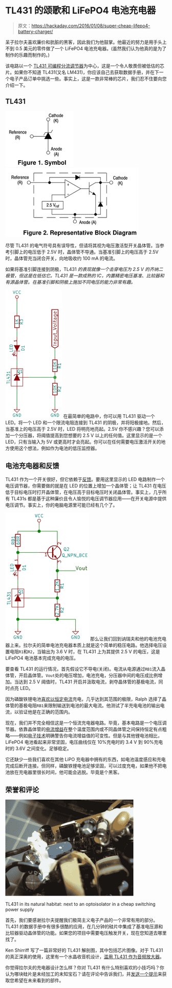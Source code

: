 # TL431 的颂歌和 LiFePO4 电池充电器

> 原文：<https://hackaday.com/2016/01/08/super-cheap-lifepo4-battery-charger/>

呆子拉尔夫喜欢廉价和肮脏的黑客，因此我们为他鼓掌。他最近的努力是用手头上不到 0.5 美元的零件做了一个 LiFePO4 电池充电器。(虽然我们认为他真的是为了制作的乐趣而制作的。)

该电路以一个 [TL431 可编程分流调节器](http://www.ti.com/product/tl431)为中心，这是一个令人敬畏但被低估的芯片。如果你不知道 TL431(又名 LM431)，你应该自己去获取数据手册，并在下一个电子产品订单中挑选一些。事实上，这是一款非常棒的芯片，我们忍不住要向您介绍一下。

## TL431

 [![tl431_symbol](img/bd48ccfa2fde81451122a3b7c45c44a0.png "tl431_symbol")](https://hackaday.com/2016/01/08/super-cheap-lifepo4-battery-charger/tl431_symbol/)  [![tl431_block_diagram](img/6abfa1e975a53e8d8d7dd31efe422ff6.png "tl431_block_diagram")](https://hackaday.com/2016/01/08/super-cheap-lifepo4-battery-charger/tl431_block_diagram/) 

尽管 TL431 的电气符号具有误导性，但请将其视为电压激活型开关晶体管。当参考引脚上的电压低于 2.5V 时，晶体管不导通。当基准引脚上的电压高于 2.5V 时，晶体管充当闭合开关，向地吸收约 100 mA 的电流。

如果将基准引脚连接到阴极，TL431 *的表现就像一个击穿电压为 2.5 V 的齐纳二极管，但这是在低估它。TL431 是一款成熟的 IC，内置精密电压基准、比较器和有源晶体管。在基准引脚和阴极上施加不同电压的能力非常有趣。*

[![led_version.sch](img/444204e214f79a77bb6d0fb19c54e415.png)](https://hackaday.com/wp-content/uploads/2016/01/led_version-sch1.png) 在最简单的电路中，你可以用 TL431 驱动一个 LED。将一个 LED 和一个限流电阻连接到 TL431 的阴极，并将阳极接地。然后，当基准上的电压高于 2.5V 时，LED 将明亮地亮起。2.5V 你不感兴趣？您可以添加一个分压器，将阈值提高到您想要的 2.5 V 以上的任何值。这里显示的是一个 LED，只有当输入为 5V 或更高时才会亮起。你可以在任何需要电压激活开关的地方使用这个想法，例如作为电池的低压监控器。

## 电池充电器和反馈

TL431 作为一个开关很好，但它依赖于[反馈](https://en.wikipedia.org/wiki/Negative_feedback)。要用这里显示的 LED 电路制作一个电压调节器，你需要做的就是在 LED 的位置上增加一个晶体管；让 TL431 在电压低于目标电压时打开晶体管，在电压高于目标电压时关闭晶体管。事实上，几乎所有 TL431s 都是基于这种廉价且令人愉悦的电压调节器应用——在开关电源中提供电压调节。事实上，你的电脑电源里可能已经有几个了。

[![431_shunt.sch](img/3d7538225779099fef8e941dff1b2d76.png)](https://hackaday.com/wp-content/uploads/2016/01/431_shunt-sch2.png) 那么让我们回到讷瑞夫和他的电池充电器上来。拉尔夫的简单电池充电器本质上就是这个简单的稳压电路。他选择电压设置电阻`R1`和`R2`，当输出为 3.6 V 时，在 TL431 上为其提供 2.5 V 的电压，这是 LiFePO4 电池基本完成充电的电压。

要查看 TL431 的运行情况，首先假设它不导电(关闭)。电流从电源通过`RB1`流入晶体管，开启晶体管。`Vout`处的电压增加，电池充电，分压器中间的电压成比例增加。当达到 2.5 V 阈值时，TL431 开启并汲取电流，剥夺晶体管的基极电流，同时点亮 LED。

因为磷酸铁锂电池[喜欢以恒定电流](http://www.powerstream.com/LLLF.htm)充电，几乎达到其范围的极限，Ralph 选择了晶体管的基极电阻`RB1`来限制输送到电池的最大电流。他测试了半充电电池的输出电流，以验证他是在正确的范围内。

现在，我们并不完全相信这是一个恒流充电器电路。毕竟，基本电路是一个电压调节器。依靠晶体管的[电流增益](https://en.wikipedia.org/wiki/Bipolar_junction_transistor#Transistor_parameters:_alpha_.28.CE.B1.29_and_beta_.28.CE.B2.29)在整个温度范围内或不同晶体管之间保持恒定有点粗略——例如[电子技术](http://www.artofelectronics.com/)明确警告你电流增益值的可变性。但是与其他锂电池相比，LiFePO4 电池看起来非常坚固，电压曲线仅在 10%充电时的 3.4 V 到 90%充电时的 3.6V 之间变化。足够稳定。

它还缺少一些我们喜欢在其他 LiPO 充电器中拥有的东西，如电池温度感应和充电完成后断开连接。但同样，磷酸铁锂电池足够坚固，可以过度充电，如果他不把电池放在充电器里很长时间，他可能会逃脱。毕竟是个黑客。

## 荣誉和评论

[![TL431 in its natural environment: a cheap switching power supply](img/37e8bf23f20d9e66c7e16828838b8757.png)](https://hackaday.com/wp-content/uploads/2016/01/dscf8153.jpg)

TL431 in its natural habitat: next to an optoisolator in a cheap switching power supply

首先，我们要感谢拉尔夫提醒我们极简主义电子产品的一个非常有用的部分。TL431 的数据手册中有很多很酷的应用，在几分钟的硅片中集成了基准电压源和比较器驱动晶体管的功能。如果您的项目中需要电压触发开关，现在您知道去哪里找了。

Ken Shirriff 写了一篇非常好的 TL431 解剖图，其中包括芯片图像。对于 TL431 的真正深奥的使用，这里有一个水晶收音机设计，[滥用 TL431 作为音频放大器](http://www.techlib.com/electronics/crystal.html#AudioAmp)。

你觉得拉尔夫的充电器设计怎么样？你对 TL431 有什么特别喜欢的小技巧吗？你认为哪块硅片是未经加工的未知宝石？请在评论中告诉我们，并[发送一个提示](http://hackaday.com/submit-a-tip/)来获取您希望在未来看到的部件。
